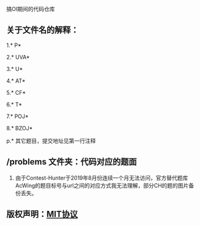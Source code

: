 搞OI期间的代码仓库
## 关于文件名的解释：
1.\* P\*

2.\* UVA\*

3.\* U\*

4.\* AT\*

5.\* CF\*

6.\* T\*

7.\* POJ\*

8.\* BZOJ\*

p.\* 其它题目，提交地址见第一行注释

## /problems 文件夹：代码对应的题面
1. 由于Contest-Hunter于2019年8月份连续一个月无法访问，官方替代题库AcWing的题目标号与url之间的对应方式我无法理解，部分CH的题的图片备份丢失。
## 版权声明：[MIT协议](https://choosealicense.com/licenses/mit/)
